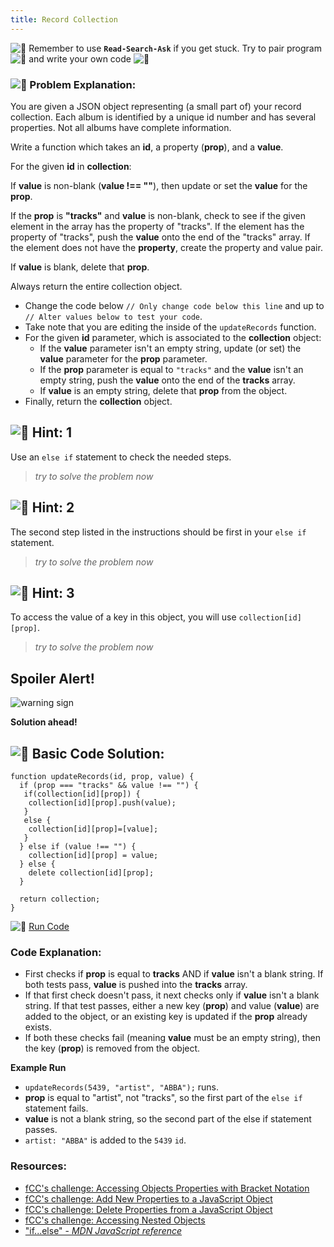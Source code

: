 ```yaml
---
title: Record Collection
---
```

![:triangular_flag_on_post:](https://forum.freecodecamp.com/images/emoji/emoji_one/triangular_flag_on_post.png?v=3 ":triangular_flag_on_post:") Remember to use <a>**`Read-Search-Ask`**</a> if you get stuck. Try to pair program ![:busts_in_silhouette:](https://forum.freecodecamp.com/images/emoji/emoji_one/busts_in_silhouette.png?v=3 ":busts_in_silhouette:") and write your own code ![:pencil:](https://forum.freecodecamp.com/images/emoji/emoji_one/pencil.png?v=3 ":pencil:")

### ![:checkered_flag:](https://forum.freecodecamp.com/images/emoji/emoji_one/checkered_flag.png?v=3 ":checkered_flag:") Problem Explanation:

You are given a JSON object representing (a small part of) your record collection. Each album is identified by a unique id number and has several properties. Not all albums have complete information.

Write a function which takes an **id**, a property (**prop**), and a **value**.

For the given **id** in **collection**:

If **value** is non-blank (**value !== ""**), then update or set the **value** for the **prop**.

If the **prop** is **"tracks"** and **value** is non-blank, check to see if the given element in the array has the property of "tracks". If the element has the property of "tracks", push the **value** onto the end of the "tracks" array. If the element does not have the **property**, create the property and value pair.

If **value** is blank, delete that **prop**.

Always return the entire collection object.

*   Change the code below `// Only change code below this line` and up to `// Alter values below to test your code`.
*   Take note that you are editing the inside of the `updateRecords` function.
*   For the given **id** parameter, which is associated to the **collection** object:
    *   If the **value** parameter isn't an empty string, update (or set) the **value** parameter for the **prop** parameter.
    *   If the **prop** parameter is equal to `"tracks"` and the **value** isn't an empty string, push the **value** onto the end of the **tracks** array.
    *   If **value** is an empty string, delete that **prop** from the object.
*   Finally, return the **collection** object.

## ![:speech_balloon:](https://forum.freecodecamp.com/images/emoji/emoji_one/speech_balloon.png?v=3 ":speech_balloon:") Hint: 1

Use an `else if` statement to check the needed steps.

> _try to solve the problem now_

## ![:speech_balloon:](https://forum.freecodecamp.com/images/emoji/emoji_one/speech_balloon.png?v=3 ":speech_balloon:") Hint: 2

The second step listed in the instructions should be first in your `else if` statement.

> _try to solve the problem now_

## ![:speech_balloon:](https://forum.freecodecamp.com/images/emoji/emoji_one/speech_balloon.png?v=3 ":speech_balloon:") Hint: 3

To access the value of a key in this object, you will use `collection[id][prop]`.

> _try to solve the problem now_

## Spoiler Alert!

![warning sign](//discourse-user-assets.s3.amazonaws.com/original/2X/2/2d6c412a50797771301e7ceabd554cef4edcd74d.gif)

**Solution ahead!**

## ![:beginner:](https://forum.freecodecamp.com/images/emoji/emoji_one/beginner.png?v=3 ":beginner:") Basic Code Solution:

    function updateRecords(id, prop, value) {
      if (prop === "tracks" && value !== "") {
       if(collection[id][prop]) {
        collection[id][prop].push(value);
       }
       else {
        collection[id][prop]=[value];
       }
      } else if (value !== "") {
        collection[id][prop] = value;
      } else {
        delete collection[id][prop];
      }

      return collection;
    }

![:rocket:](https://forum.freecodecamp.com/images/emoji/emoji_one/rocket.png?v=3 ":rocket:") <a href='https://repl.it/C2AZ/0' target='_blank' rel='nofollow'>Run Code</a>

### Code Explanation:

*   First checks if **prop** is equal to **tracks** AND if **value** isn't a blank string. If both tests pass, **value** is pushed into the **tracks** array.
*   If that first check doesn't pass, it next checks only if **value** isn't a blank string. If that test passes, either a new key (**prop**) and value (**value**) are added to the object, or an existing key is updated if the **prop** already exists.
*   If both these checks fail (meaning **value** must be an empty string), then the key (**prop**) is removed from the object.

**Example Run**

*   `updateRecords(5439, "artist", "ABBA");` runs.
*   **prop** is equal to "artist", not "tracks", so the first part of the `else if` statement fails.
*   **value** is not a blank string, so the second part of the else if statement passes.
*   `artist: "ABBA"` is added to the `5439` `id`.


### Resources:

*   [fCC's challenge: Accessing Objects Properties with Bracket Notation](https://learn.freecodecamp.org/javascript-algorithms-and-data-structures/basic-javascript/accessing-object-properties-with-bracket-notation/)
*   [fCC's challenge: Add New Properties to a JavaScript Object](http://www.freecodecamp.com/challenges/add-new-properties-to-a-javascript-object)
*   [fCC's challenge: Delete Properties from a JavaScript Object](http://www.freecodecamp.com/challenges/delete-properties-from-a-javascript-object)
*   [fCC's challenge: Accessing Nested Objects](https://learn.freecodecamp.org/javascript-algorithms-and-data-structures/basic-javascript/accessing-nested-objects/)
*  ["if...else" - *MDN JavaScript reference*](https://developer.mozilla.org/en-US/docs/Web/JavaScript/Reference/Statements/if...else)

<!--stackedit_data:
eyJoaXN0b3J5IjpbMTU1NTIzMjk2NCwtNTE3MjIzNjM1LDY4NT
Y3NTE0OSwtODI1MzA1NDgsLTE5MzQ4OTMyNSwyMDUyOTk1ODYw
LDE1NjEwMDE3NTcsMTgzNzU1MjI5MywtMTE1MDEzMzI2NywxNT
EzODQ2MjA0LC0yMTQ2NzY0NDQ3LC0yNDA2MDcwNTUsMjEzNTYw
MTYyNCw4MTUyMzY5NTgsODIwODE1Mjg3LC0xMTU2NDMyNjI2LC
01OTg5MjU0MDYsLTk5MjM0NjI5NywtMTM2NTAwNzc1NSwzNTUx
NDMwNDddfQ==
-->